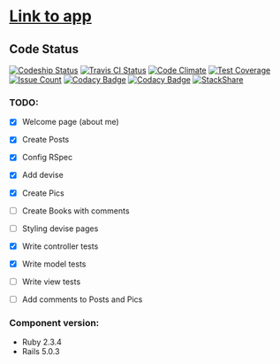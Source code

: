 # [Link to app](https://romasks.herokuapp.com/)

## Code Status

[![Codeship Status](https://app.codeship.com/projects/2110c620-356a-0134-e2bd-0eb0c8e6c9c0/status?branch=master)](https://app.codeship.com/projects/165250)
[![Travis CI Status](https://travis-ci.org/romasks/my-site.svg?branch=master)](https://travis-ci.org/romasks/my-site)
[![Code Climate](https://codeclimate.com/github/romasks/my-site/badges/gpa.svg)](https://codeclimate.com/github/romasks/my-site)
[![Test Coverage](https://codeclimate.com/github/romasks/my-site/badges/coverage.svg)](https://codeclimate.com/github/romasks/my-site/coverage)
[![Issue Count](https://codeclimate.com/github/romasks/my-site/badges/issue_count.svg)](https://codeclimate.com/github/romasks/my-site)
[![Codacy Badge](https://api.codacy.com/project/badge/Grade/3a76a572d15f4efb9a23422e8afa937a)](https://www.codacy.com/app/romasks/my-site?utm_source=github.com&amp;utm_medium=referral&amp;utm_content=romasks/my-site&amp;utm_campaign=Badge_Grade)
[![Codacy Badge](https://api.codacy.com/project/badge/Coverage/3a76a572d15f4efb9a23422e8afa937a)](https://www.codacy.com/app/romasks/my-site?utm_source=github.com&utm_medium=referral&utm_content=romasks/my-site&utm_campaign=Badge_Coverage)
[![StackShare](https://img.shields.io/badge/tech-stack-0690fa.svg?style=flat)](https://stackshare.io/romasks/my-site)


### TODO:

- [X] Welcome page (about me)
- [x] Create Posts
- [X] Config RSpec
- [X] Add devise
- [X] Create Pics
- [ ] Create Books with comments
- [ ] Styling devise pages
- [X] Write controller tests
- [X] Write model tests
- [ ] Write view tests
- [ ] Add comments to Posts and Pics


### Component version:

* Ruby 2.3.4
* Rails 5.0.3
